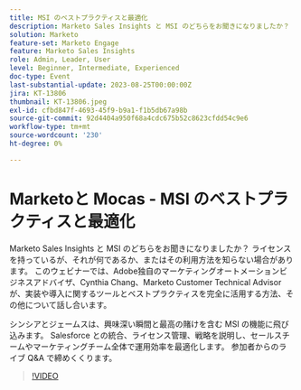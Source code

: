 ```yaml
---
title: MSI のベストプラクティスと最適化
description: Marketo Sales Insights と MSI のどちらをお聞きになりましたか？ ライセンスを持っているが、それが何であるか、またはその利用方法を知らない場合があります。 このウェビナーでは、Adobeのマーケティングオートメーションビジネスアドバイザ、Cynthia Chang とMarketo Customer Technical Advisor、James Ledom が、実装、立ち上げなどのツールとベストプラクティスを完全に活用する方法について話し合います。 Salesforce との統合、ライセンス管理、戦略を説明し、セールスチームやマーケティングチーム全体で運用効率を最適化します。 参加者からのライブ Q&A で締めくくります。
solution: Marketo
feature-set: Marketo Engage
feature: Marketo Sales Insights
role: Admin, Leader, User
level: Beginner, Intermediate, Experienced
doc-type: Event
last-substantial-update: 2023-08-25T00:00:00Z
jira: KT-13806
thumbnail: KT-13806.jpeg
exl-id: cfbd847f-4693-45f9-b9a1-f1b5db67a98b
source-git-commit: 92d4404a950f68a4cdc675b52c8623cfdd54c9e6
workflow-type: tm+mt
source-wordcount: '230'
ht-degree: 0%

---
```


# Marketoと Mocas - MSI のベストプラクティスと最適化

Marketo Sales Insights と MSI のどちらをお聞きになりましたか？ ライセンスを持っているが、それが何であるか、またはその利用方法を知らない場合があります。 このウェビナーでは、Adobe独自のマーケティングオートメーションビジネスアドバイザ、Cynthia Chang、Marketo Customer Technical Advisor が、実装や導入に関するツールとベストプラクティスを完全に活用する方法、その他について話し合います。

シンシアとジェームスは、興味深い瞬間と最高の賭けを含む MSI の機能に飛び込みます。 Salesforce との統合、ライセンス管理、戦略を説明し、セールスチームやマーケティングチーム全体で運用効率を最適化します。 参加者からのライブ Q&amp;A で締めくくります。

>[!VIDEO](https://video.tv.adobe.com/v/3422797?learn=on)
